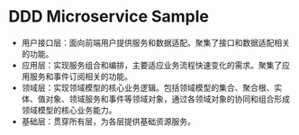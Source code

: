 # DDD Microservice Sample

- 用户接口层：面向前端用户提供服务和数据适配。聚集了接口和数据适配相关的功能。
- 应用层：实现服务组合和编排，主要适应业务流程快速变化的需求。聚集了应用服务和事件订阅相关的功能。
- 领域层：实现领域模型的核心业务逻辑。包括领域模型的集合、聚合根、实体、值对象、领域服务和事件等领域对象，通过各领域对象的协同和组合形成领域模型的核心业务能力。
- 基础层：贯穿所有层，为各层提供基础资源服务。
